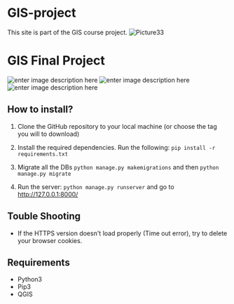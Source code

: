 # GIS-project
This site is part of the GIS course project.
![Picture33](https://user-images.githubusercontent.com/62096501/173328807-0d182466-2fef-4416-a8c9-f3e036b437ef.png)

# GIS Final Project

![enter image description here](https://img.shields.io/badge/Uptime-100%25-blue) ![enter image description here](https://img.shields.io/badge/Version-Beta-green) ![enter image description here](https://img.shields.io/badge/Contributors-5-orange)



## How to install?

1. Clone the GitHub repository to your local machine (or choose the tag you will to download)

2. Install the required dependencies. Run the following: `pip install -r requirements.txt`

3. Migrate all the DBs `python manage.py makemigrations` and then `python manage.py migrate`

4. Run the server: `python manage.py runserver` and go to http://127.0.0.1:8000/

## Touble Shooting

- If the HTTPS version doesn't load properly (Time out error), try to delete your browser cookies.


## Requirements

- Python3
- Pip3
- QGIS






